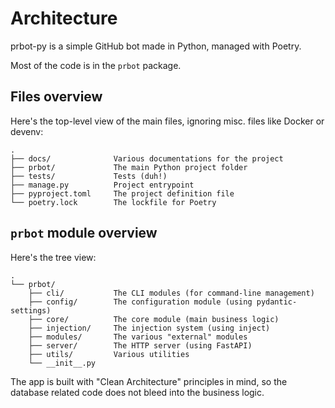 # Architecture

prbot-py is a simple GitHub bot made in Python, managed with Poetry.

Most of the code is in the `prbot` package.

## Files overview

Here's the top-level view of the main files, ignoring misc. files like Docker or devenv:

```
.
├── docs/              Various documentations for the project
├── prbot/             The main Python project folder
├── tests/             Tests (duh!)
├── manage.py          Project entrypoint
├── pyproject.toml     The project definition file
└── poetry.lock        The lockfile for Poetry
```

## `prbot` module overview

Here's the tree view:

```
.
└── prbot/             
    ├── cli/           The CLI modules (for command-line management)
    ├── config/        The configuration module (using pydantic-settings)
    ├── core/          The core module (main business logic)
    ├── injection/     The injection system (using inject)
    ├── modules/       The various "external" modules
    ├── server/        The HTTP server (using FastAPI)
    ├── utils/         Various utilities
    └── __init__.py
```

The app is built with "Clean Architecture" principles in mind, so the database related code does not bleed into the business logic.